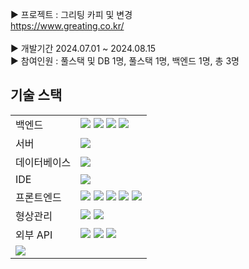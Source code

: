 ▶ 프로젝트 : 그리팅 카피 및 변경 <br>
https://www.greating.co.kr/ <br>
<br>
▶ 개발기간 2024.07.01 ~ 2024.08.15 <br>
▶ 참여인원 : 풀스택 및 DB 1명, 풀스택 1명, 백엔드 1명, 총 3명 <br>

## 기술 스택
<table>
  <tr>
    <td>백엔드</td>
    <td>
      <img src="https://img.shields.io/badge/java-007396?style=for-the-badge&logo=java&logoColor=white">
      <img src="https://img.shields.io/badge/springboot-6DB33F?style=for-the-badge&logo=springboot&logoColor=white">
      <img src="https://img.shields.io/badge/gradle-02303A?style=for-the-badge&logo=gradle&logoColor=white">
      <img src="https://img.shields.io/badge/mybatis-DD0700?style=for-the-badge&logo=MyBatis&logoColor=white">
    </td>
  </tr>
  <tr>
    <td>서버</td>
    <td>
      <img src="https://img.shields.io/badge/apache tomcat-F8DC75?style=for-the-badge&logo=apachetomcat&logoColor=white">
    </td>
  </tr>
  <tr>
    <td>데이터베이스</td>
    <td>
      <img src="https://img.shields.io/badge/mysql-4479A1?style=for-the-badge&logo=mysql&logoColor=white">
    </td>
  </tr>
  <tr>
    <td>IDE</td>
    <td>
      <img src="https://img.shields.io/badge/intelliJ IDEA-000000?style=for-the-badge&logo=intelliJ IDEA&logoColor=white">
    </td>
  </tr>
  <tr>
    <td>프론트엔드</td>
    <td>
      <img src="https://img.shields.io/badge/html5-E34F26?style=for-the-badge&logo=html5&logoColor=white">
      <img src="https://img.shields.io/badge/css-1572B6?style=for-the-badge&logo=css3&logoColor=white">
      <img src="https://img.shields.io/badge/javascript-F7DF1E?style=for-the-badge&logo=javascript&logoColor=black">
      <img src="https://img.shields.io/badge/jquery-0769AD?style=for-the-badge&logo=jquery&logoColor=white">
      <img src="https://img.shields.io/badge/VS CODE-0078d7?style=for-the-badge&logo=VS CODE&logoColor=white">
    </td>
  </tr>
  <tr>
    <td>형상관리</td>
    <td><img src="https://img.shields.io/badge/git-F05032?style=for-the-badge&logo=git&logoColor=white">
        <img src="https://img.shields.io/badge/github-181717?style=for-the-badge&logo=github&logoColor=white">
    </td>
  </tr>
  <tr>
    <td>외부 API</td>
    <td>      
      <img src="https://img.shields.io/badge/bootstrap-7952B3?style=for-the-badge&logo=bootstrap&logoColor=white">
      <img src="https://img.shields.io/badge/summernote-0287D0?style=for-the-badge&logo=summbernote&logoColor=white">
      <img src="https://img.shields.io/badge/KAKAO Pay-FFCD00?style=for-the-badge&logo=KAKAO Pay&logoColor=white">
    </td>
  </tr>
  <td>
    <img src="https://github.com/user-attachments/assets/66afabf9-c34c-4eff-87b5-8b31c3979d0c">

  </td>
</table>
